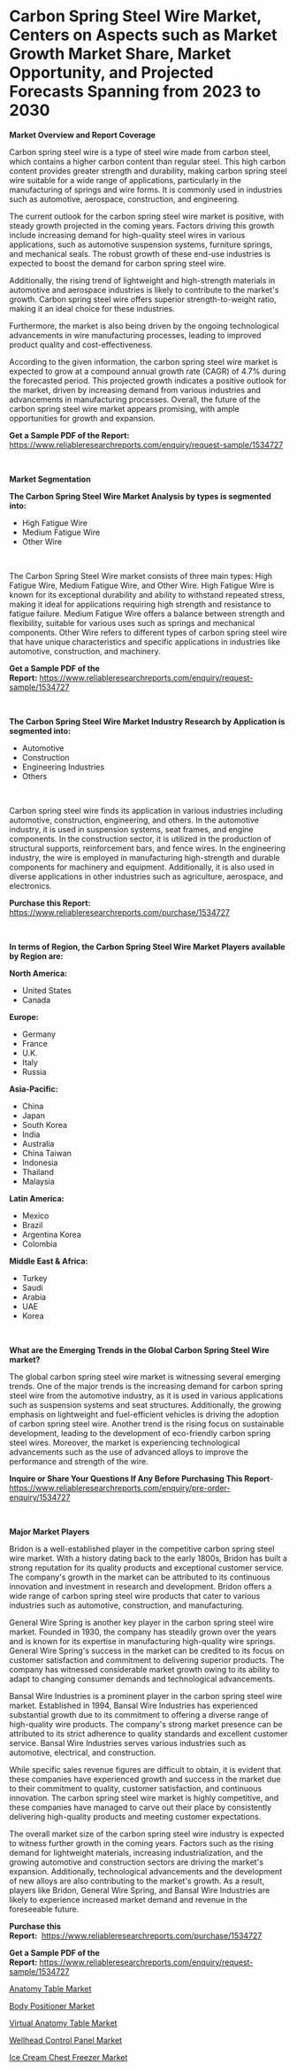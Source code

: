 <p><h1>Carbon Spring Steel Wire Market, Centers on Aspects such as Market Growth Market Share, Market Opportunity, and Projected Forecasts Spanning from 2023 to 2030</h1></p><p><strong>Market Overview and Report Coverage</strong></p>
<p><p>Carbon spring steel wire is a type of steel wire made from carbon steel, which contains a higher carbon content than regular steel. This high carbon content provides greater strength and durability, making carbon spring steel wire suitable for a wide range of applications, particularly in the manufacturing of springs and wire forms. It is commonly used in industries such as automotive, aerospace, construction, and engineering.</p><p>The current outlook for the carbon spring steel wire market is positive, with steady growth projected in the coming years. Factors driving this growth include increasing demand for high-quality steel wires in various applications, such as automotive suspension systems, furniture springs, and mechanical seals. The robust growth of these end-use industries is expected to boost the demand for carbon spring steel wire.</p><p>Additionally, the rising trend of lightweight and high-strength materials in automotive and aerospace industries is likely to contribute to the market's growth. Carbon spring steel wire offers superior strength-to-weight ratio, making it an ideal choice for these industries.</p><p>Furthermore, the market is also being driven by the ongoing technological advancements in wire manufacturing processes, leading to improved product quality and cost-effectiveness.</p><p>According to the given information, the carbon spring steel wire market is expected to grow at a compound annual growth rate (CAGR) of 4.7% during the forecasted period. This projected growth indicates a positive outlook for the market, driven by increasing demand from various industries and advancements in manufacturing processes. Overall, the future of the carbon spring steel wire market appears promising, with ample opportunities for growth and expansion.</p></p>
<p><strong>Get a Sample PDF of the Report:</strong> <a href="https://www.reliableresearchreports.com/enquiry/request-sample/1534727">https://www.reliableresearchreports.com/enquiry/request-sample/1534727</a></p>
<p>&nbsp;</p>
<p><strong>Market Segmentation</strong></p>
<p><strong>The Carbon Spring Steel Wire Market Analysis by types is segmented into:</strong></p>
<p><ul><li>High Fatigue Wire</li><li>Medium Fatigue Wire</li><li>Other Wire</li></ul></p>
<p>&nbsp;</p>
<p><p>The Carbon Spring Steel Wire market consists of three main types: High Fatigue Wire, Medium Fatigue Wire, and Other Wire. High Fatigue Wire is known for its exceptional durability and ability to withstand repeated stress, making it ideal for applications requiring high strength and resistance to fatigue failure. Medium Fatigue Wire offers a balance between strength and flexibility, suitable for various uses such as springs and mechanical components. Other Wire refers to different types of carbon spring steel wire that have unique characteristics and specific applications in industries like automotive, construction, and machinery.</p></p>
<p><strong>Get a Sample PDF of the Report:</strong>&nbsp;<a href="https://www.reliableresearchreports.com/enquiry/request-sample/1534727">https://www.reliableresearchreports.com/enquiry/request-sample/1534727</a></p>
<p>&nbsp;</p>
<p><strong>The Carbon Spring Steel Wire Market Industry Research by Application is segmented into:</strong></p>
<p><ul><li>Automotive</li><li>Construction</li><li>Engineering Industries</li><li>Others</li></ul></p>
<p>&nbsp;</p>
<p><p>Carbon spring steel wire finds its application in various industries including automotive, construction, engineering, and others. In the automotive industry, it is used in suspension systems, seat frames, and engine components. In the construction sector, it is utilized in the production of structural supports, reinforcement bars, and fence wires. In the engineering industry, the wire is employed in manufacturing high-strength and durable components for machinery and equipment. Additionally, it is also used in diverse applications in other industries such as agriculture, aerospace, and electronics.</p></p>
<p><strong>Purchase this Report:</strong>&nbsp; <a href="https://www.reliableresearchreports.com/purchase/1534727">https://www.reliableresearchreports.com/purchase/1534727</a></p>
<p>&nbsp;</p>
<p><strong>In terms of Region, the Carbon Spring Steel Wire Market Players available by Region are:</strong></p>
<p>
    <p> <strong> North America: </strong>
        <ul>
            <li>United States</li>
            <li>Canada</li>
        </ul>
        </p> 
    <p> <strong> Europe: </strong>
        <ul>
            <li>Germany</li>
            <li>France</li>
            <li>U.K.</li>
            <li>Italy</li>
            <li>Russia</li>
        </ul>
        </p> 
    <p> <strong> Asia-Pacific: </strong>
        <ul>
            <li>China</li>
            <li>Japan</li>
            <li>South Korea</li>
            <li>India</li>
            <li>Australia</li>
            <li>China Taiwan</li>
            <li>Indonesia</li>
            <li>Thailand</li>
            <li>Malaysia</li>
        </ul>
        </p> 
    <p> <strong> Latin America: </strong>
        <ul>
            <li>Mexico</li>
            <li>Brazil</li>
            <li>Argentina Korea</li>
            <li>Colombia</li>
        </ul>
        </p> 
    <p> <strong> Middle East & Africa: </strong>
        <ul>
            <li>Turkey</li>
            <li>Saudi</li>
            <li>Arabia</li>
            <li>UAE</li>
            <li>Korea</li>
        </ul>
    </p>
    </p>
<p>&nbsp;</p>
<p><strong>What are the Emerging Trends in the Global Carbon Spring Steel Wire market?</strong></p>
<p><p>The global carbon spring steel wire market is witnessing several emerging trends. One of the major trends is the increasing demand for carbon spring steel wire from the automotive industry, as it is used in various applications such as suspension systems and seat structures. Additionally, the growing emphasis on lightweight and fuel-efficient vehicles is driving the adoption of carbon spring steel wire. Another trend is the rising focus on sustainable development, leading to the development of eco-friendly carbon spring steel wires. Moreover, the market is experiencing technological advancements such as the use of advanced alloys to improve the performance and strength of the wire.</p></p>
<p><strong>Inquire or Share Your Questions If Any Before Purchasing This Report</strong>- <a href="https://www.reliableresearchreports.com/enquiry/pre-order-enquiry/1534727">https://www.reliableresearchreports.com/enquiry/pre-order-enquiry/1534727</a></p>
<p>&nbsp;</p>
<p><strong>Major Market Players</strong></p>
<p><p>Bridon is a well-established player in the competitive carbon spring steel wire market. With a history dating back to the early 1800s, Bridon has built a strong reputation for its quality products and exceptional customer service. The company's growth in the market can be attributed to its continuous innovation and investment in research and development. Bridon offers a wide range of carbon spring steel wire products that cater to various industries such as automotive, construction, and manufacturing.</p><p>General Wire Spring is another key player in the carbon spring steel wire market. Founded in 1930, the company has steadily grown over the years and is known for its expertise in manufacturing high-quality wire springs. General Wire Spring's success in the market can be credited to its focus on customer satisfaction and commitment to delivering superior products. The company has witnessed considerable market growth owing to its ability to adapt to changing consumer demands and technological advancements.</p><p>Bansal Wire Industries is a prominent player in the carbon spring steel wire market. Established in 1994, Bansal Wire Industries has experienced substantial growth due to its commitment to offering a diverse range of high-quality wire products. The company's strong market presence can be attributed to its strict adherence to quality standards and excellent customer service. Bansal Wire Industries serves various industries such as automotive, electrical, and construction.</p><p>While specific sales revenue figures are difficult to obtain, it is evident that these companies have experienced growth and success in the market due to their commitment to quality, customer satisfaction, and continuous innovation. The carbon spring steel wire market is highly competitive, and these companies have managed to carve out their place by consistently delivering high-quality products and meeting customer expectations.</p><p>The overall market size of the carbon spring steel wire industry is expected to witness further growth in the coming years. Factors such as the rising demand for lightweight materials, increasing industrialization, and the growing automotive and construction sectors are driving the market's expansion. Additionally, technological advancements and the development of new alloys are also contributing to the market's growth. As a result, players like Bridon, General Wire Spring, and Bansal Wire Industries are likely to experience increased market demand and revenue in the foreseeable future.</p></p>
<p><strong>Purchase this Report:</strong>&nbsp;&nbsp;<a href="https://www.reliableresearchreports.com/purchase/1534727">https://www.reliableresearchreports.com/purchase/1534727</a></p>
<p></p>
<p><strong>Get a Sample PDF of the Report:</strong>&nbsp;<a href="https://www.reliableresearchreports.com/enquiry/request-sample/1534727">https://www.reliableresearchreports.com/enquiry/request-sample/1534727</a></p>
<p><p><a href="https://medium.com/@walterstanley64/anatomy-table-market-size-and-market-trends-complete-industry-overview-2023-to-2030-23ad1ba99dcc">Anatomy Table Market</a></p><p><a href="https://medium.com/@emerylittle2023/body-positioner-market-size-and-market-trends-complete-industry-overview-2023-to-2030-8bddadf7481c">Body Positioner Market</a></p><p><a href="https://medium.com/@donaldortega4f/virtual-anatomy-table-market-comprehensive-assessment-by-type-application-and-geography-90141b43470f">Virtual Anatomy Table Market</a></p><p><a href="https://medium.com/@elwyncarter2023/wellhead-control-panel-market-share-evolution-and-market-growth-trends-2023-2030-fef6bf6042e9">Wellhead Control Panel Market</a></p><p><a href="https://medium.com/@vivianejast/ice-cream-chest-freezer-market-insight-market-trends-growth-forecasted-from-2023-to-2030-67c3f341eefc">Ice Cream Chest Freezer Market</a></p></p>